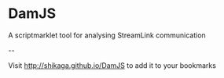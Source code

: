 DamJS
=====

A scriptmarklet tool for analysing StreamLink communication

--

Visit http://shikaga.github.io/DamJS to add it to your bookmarks
